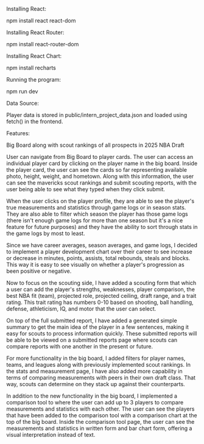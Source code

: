 Installing React:

npm install react react-dom

Installing React Router:

npm install react-router-dom

Installing React Chart:

npm install recharts

Running the program: 

npm run dev

Data Source:

Player data is stored in public/intern_project_data.json and loaded using fetch() in the frontend.

Features:

Big Board along with scout rankings of all prospects in 2025 NBA Draft

User can navigate from Big Board to player cards. The user can access an individual player card by clicking on the player name in the big board. 
Inside the player card, the user can see the cards so far representing available photo,
height, weight, and hometown. Along with this information, the user can see the mavericks scout rankings
and submit scouting reports, with the user being able to see what they typed when they click submit. 

When the user clicks on the player profile, they are able to see the player's true measurements and 
statistics through game logs or in season stats. They are also able to filter which season the player has those game logs 
(there isn't enough game logs for more than one season but it's a nice feature for future purposes) and they have the ability
to sort through stats in the game logs by most to least. 

Since we have career averages, season averages, and game logs, I decided to implement a player development chart over their career
to see increase or decrease in minutes, points, assists, total rebounds, steals and blocks. This way it is easy to see visually on whether
a player's progression as been positive or negative.

Now to focus on the scouting side, I have added a scouting form that which a user can add the player's strengths, weaknesses, 
player comparison, the best NBA fit (team), projected role, projected ceiling, draft range, and a trait rating. This trait rating has
numbers 0-10 based on shooting, ball handling, defense, athleticism, IQ, and motor that the user can select. 

On top of the full submitted report, I have added a generated simple summary to get the main idea of the player in a few sentences, 
making it easy for scouts to process information quickly. These submitted reports will be able to be viewed on a submitted reports page
where scouts can compare reports with one another in the present or future. 

For more functionality in the big board, I added filters for player names, teams, and leagues along with previously implemented
scout rankings. In the stats and measurement page, I have also added more capability in terms of comparing measurements with peers
in their own draft class. That way, scouts can determine on they stack up against their counterparts. 

In addition to the new functionality in the big board, I implemented a comparison tool to where the user can add up to 3 players
to compare measurements and statistics with each other. The user can see the players that have been added to the comparison tool with a
comparison chart at the top of the big board. Inside the comparison tool page, the user can see the measurements and statistics in written form
and bar chart form, offering a visual interpretation instead of text. 

